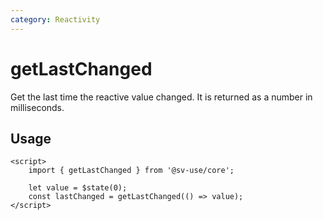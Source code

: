 ```yaml
---
category: Reactivity
---
```


# getLastChanged

Get the last time the reactive value changed. It is returned as a number in milliseconds.

## Usage

```svelte
<script>
	import { getLastChanged } from '@sv-use/core';

	let value = $state(0);
	const lastChanged = getLastChanged(() => value);
</script>
```
